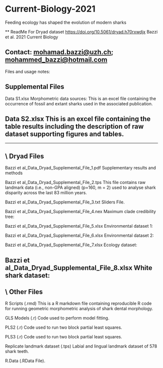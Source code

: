 # Current-Biology-2021
Feeding ecology has shaped the evolution of modern sharks

**
ReadMe
For Dryad dataset https://doi.org/10.5061/dryad.h70rxwdjx
Bazzi et al. 2021 Current Biology

**Contact: mohamad.bazzi@uzh.ch; mohammed_bazzi@hotmail.com**
-------------------------------------------
Files and usage notes:

Supplemental Files
-------------------------------------------
Data S1.xlsx
Morphometric data sources: This is an excel file containing the occurrence of fossil and extant sharks used in the associated publication.

Data S2.xlsx
This is an excel file containing the table results including the description of raw dataset supporting figures and tables.
-------------------------------------------
-------------------------------------------
\\ Dryad Files
-------------------------------------------
Bazzi et al_Data_Dryad_Supplemental_File_1.pdf
Supplementary results and methods

Bazzi et al_Data_Dryad_Supplemental_File_2.tps
This file contains raw landmark data (i.e., non-GPA aligned) (p=160, m = 2) used to analyse shark disparity across the last 83 million years.

Bazzi et al_Data_Dryad_Supplemental_File_3.txt
Sliders File.

Bazzi et al_Data_Dryad_Supplemental_File_4.nex
Maximum clade credibility tree: 

Bazzi et al_Data_Dryad_Supplemental_File_5.xlsx
Environmental dataset 1:

Bazzi et al_Data_Dryad_Supplemental_File_6.xlsx
Environmental dataset 2:

Bazzi et al_Data_Dryad_Supplemental_File_7.xlsx
Ecology dataset: 

Bazzi et al_Data_Dryad_Supplemental_File_8.xlsx
White shark dataset:
-------------------------------------------
\\ Other Files
-------------------------------------------
R Scripts (.rmd)
This is a R markdown file containing reproducible R code for running geometric morphometric analysis of shark dental morphology.

GLS Models (.r)
Code used to perform model fitting.

PLS2 (.r)
Code used to run two block partial least squares.

PLS3 (.r)
Code used to run two block partial least squares.

Replicate landmark dataset (.tps)
Labial and lingual landmark dataset of 578 shark teeth.

R.Data (.RData File).
